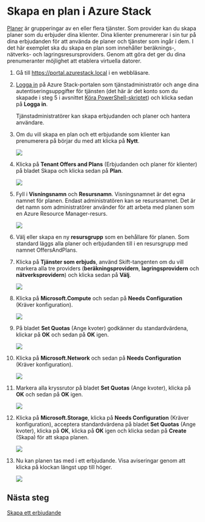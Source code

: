 <properties
    pageTitle="Skapa en plan i Azure Stack | Microsoft Azure"
    description="Som tjänstadministratör skapar du en plan som låter prenumeranter etablera virtuella datorer."
    services="azure-stack"
    documentationCenter=""
    authors="ErikjeMS"
    manager="byronr"
    editor=""/>

<tags
    ms.service="azure-stack"
    ms.workload="na"
    ms.tgt_pltfrm="na"
    ms.devlang="na"
    ms.topic="get-started-article"
    ms.date="08/15/2016"
    ms.author="erikje"/>


# Skapa en plan i Azure Stack

[Planer](azure-stack-key-features.md#services-plans-offers-and-subscriptions) är grupperingar av en eller flera tjänster. Som provider kan du skapa planer som du erbjuder dina klienter. Dina klienter prenumererar i sin tur på dina erbjudanden för att använda de planer och tjänster som ingår i dem. I det här exemplet ska du skapa en plan som innehåller beräknings-, nätverks- och lagringsresursproviders. Genom att göra det ger du dina prenumeranter möjlighet att etablera virtuella datorer.

1.  Gå till https://portal.azurestack.local i en webbläsare.

2.  [Logga in](azure-stack-connect-azure-stack.md#log-in-as-a-service-administrator) på Azure Stack-portalen som tjänstadministratör och ange dina autentiseringsuppgifter för tjänsten (det här är det konto som du skapade i steg 5 i avsnittet [Köra PowerShell-skriptet](azure-stack-run-powershell-script.md)) och klicka sedan på **Logga in**.

    Tjänstadministratörer kan skapa erbjudanden och planer och hantera användare.

3.  Om du vill skapa en plan och ett erbjudande som klienter kan prenumerera på börjar du med att klicka på **Nytt**.

    ![](media/azure-stack-create-plan/image1.png)

4.  Klicka på **Tenant Offers and Plans** (Erbjudanden och planer för klienter) på bladet Skapa och klicka sedan på **Plan**.

    ![](media/azure-stack-create-plan/image2.png)

5.  Fyll i **Visningsnamn** och **Resursnamn**. Visningsnamnet är det egna namnet för planen. Endast administratören kan se resursnamnet. Det är det namn som administratörer använder för att arbeta med planen som en Azure Resource Manager-resurs.

    ![](media/azure-stack-create-plan/image3.png)

6.  Välj eller skapa en ny **resursgrupp** som en behållare för planen. Som standard läggs alla planer och erbjudanden till i en resursgrupp med namnet OffersAndPlans.

7.  Klicka på **Tjänster som erbjuds**, använd Skift-tangenten om du vill markera alla tre providers (**beräkningsprovidern**, **lagringsprovidern** och **nätverksprovidern**) och klicka sedan på **Välj**.

    ![](media/azure-stack-create-plan/image4.png)

8.  Klicka på **Microsoft.Compute** och sedan på **Needs Configuration** (Kräver konfiguration).

    ![](media/azure-stack-create-plan/image5.png)

9.  På bladet **Set Quotas** (Ange kvoter) godkänner du standardvärdena, klickar på **OK** och sedan på **OK** igen.

    ![](media/azure-stack-create-plan/image6.png)

10. Klicka på **Microsoft.Network** och sedan på **Needs Configuration** (Kräver konfiguration).

    ![](media/azure-stack-create-plan/image7.png)

11. Markera alla kryssrutor på bladet **Set Quotas** (Ange kvoter), klicka på **OK** och sedan på **OK** igen.

    ![](media/azure-stack-create-plan/image8.png)

12. Klicka på **Microsoft.Storage**, klicka på **Needs Configuration** (Kräver konfiguration), acceptera standardvärdena på bladet **Set Quotas** (Ange kvoter), klicka på **OK**, klicka på **OK** igen och klicka sedan på **Create** (Skapa) för att skapa planen.

    ![](media/azure-stack-create-plan/image9.png)

13. Nu kan planen tas med i ett erbjudande. Visa aviseringar genom att klicka på klockan längst upp till höger.

    ![](media/azure-stack-create-plan/image10.png)

## Nästa steg

[Skapa ett erbjudande](azure-stack-create-offer.md)



<!--HONumber=Sep16_HO3-->


